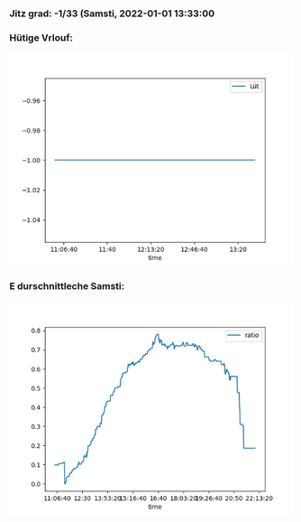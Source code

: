 ### Jitz grad: -1/33 (Samsti, 2022-01-01 13:33:00

### Hütige Vrlouf:
![Graph](Today.png)

### E durschnittleche Samsti:
![Graph](Samsti.png)